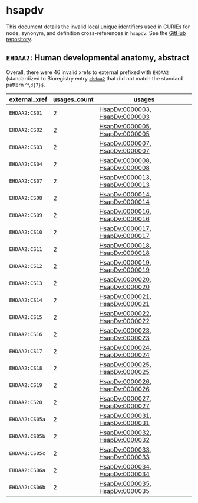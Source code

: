 # hsapdv

This document details the invalid local unique identifiers used in CURIEs
for node, synonym, and definition cross-references in `hsapdv`. See the [GitHub repository](https://github.com/obophenotype/developmental-stage-ontologies).


## `EHDAA2`: Human developmental anatomy, abstract

Overall, there were 46 invalid
xrefs to external prefixed with `EHDAA2` (standardized to Bioregistry
entry [`ehdaa2`]((https://bioregistry.io/ehdaa2)) that
did not match the standard pattern `^\d{7}$`.

| external_xref   |   usages_count | usages                                                                                                           |
|-----------------|----------------|------------------------------------------------------------------------------------------------------------------|
| `EHDAA2:CS01`   |              2 | [HsapDv:0000003](https://bioregistry.io/HsapDv:0000003), [HsapDv:0000003](https://bioregistry.io/HsapDv:0000003) |
| `EHDAA2:CS02`   |              2 | [HsapDv:0000005](https://bioregistry.io/HsapDv:0000005), [HsapDv:0000005](https://bioregistry.io/HsapDv:0000005) |
| `EHDAA2:CS03`   |              2 | [HsapDv:0000007](https://bioregistry.io/HsapDv:0000007), [HsapDv:0000007](https://bioregistry.io/HsapDv:0000007) |
| `EHDAA2:CS04`   |              2 | [HsapDv:0000008](https://bioregistry.io/HsapDv:0000008), [HsapDv:0000008](https://bioregistry.io/HsapDv:0000008) |
| `EHDAA2:CS07`   |              2 | [HsapDv:0000013](https://bioregistry.io/HsapDv:0000013), [HsapDv:0000013](https://bioregistry.io/HsapDv:0000013) |
| `EHDAA2:CS08`   |              2 | [HsapDv:0000014](https://bioregistry.io/HsapDv:0000014), [HsapDv:0000014](https://bioregistry.io/HsapDv:0000014) |
| `EHDAA2:CS09`   |              2 | [HsapDv:0000016](https://bioregistry.io/HsapDv:0000016), [HsapDv:0000016](https://bioregistry.io/HsapDv:0000016) |
| `EHDAA2:CS10`   |              2 | [HsapDv:0000017](https://bioregistry.io/HsapDv:0000017), [HsapDv:0000017](https://bioregistry.io/HsapDv:0000017) |
| `EHDAA2:CS11`   |              2 | [HsapDv:0000018](https://bioregistry.io/HsapDv:0000018), [HsapDv:0000018](https://bioregistry.io/HsapDv:0000018) |
| `EHDAA2:CS12`   |              2 | [HsapDv:0000019](https://bioregistry.io/HsapDv:0000019), [HsapDv:0000019](https://bioregistry.io/HsapDv:0000019) |
| `EHDAA2:CS13`   |              2 | [HsapDv:0000020](https://bioregistry.io/HsapDv:0000020), [HsapDv:0000020](https://bioregistry.io/HsapDv:0000020) |
| `EHDAA2:CS14`   |              2 | [HsapDv:0000021](https://bioregistry.io/HsapDv:0000021), [HsapDv:0000021](https://bioregistry.io/HsapDv:0000021) |
| `EHDAA2:CS15`   |              2 | [HsapDv:0000022](https://bioregistry.io/HsapDv:0000022), [HsapDv:0000022](https://bioregistry.io/HsapDv:0000022) |
| `EHDAA2:CS16`   |              2 | [HsapDv:0000023](https://bioregistry.io/HsapDv:0000023), [HsapDv:0000023](https://bioregistry.io/HsapDv:0000023) |
| `EHDAA2:CS17`   |              2 | [HsapDv:0000024](https://bioregistry.io/HsapDv:0000024), [HsapDv:0000024](https://bioregistry.io/HsapDv:0000024) |
| `EHDAA2:CS18`   |              2 | [HsapDv:0000025](https://bioregistry.io/HsapDv:0000025), [HsapDv:0000025](https://bioregistry.io/HsapDv:0000025) |
| `EHDAA2:CS19`   |              2 | [HsapDv:0000026](https://bioregistry.io/HsapDv:0000026), [HsapDv:0000026](https://bioregistry.io/HsapDv:0000026) |
| `EHDAA2:CS20`   |              2 | [HsapDv:0000027](https://bioregistry.io/HsapDv:0000027), [HsapDv:0000027](https://bioregistry.io/HsapDv:0000027) |
| `EHDAA2:CS05a`  |              2 | [HsapDv:0000031](https://bioregistry.io/HsapDv:0000031), [HsapDv:0000031](https://bioregistry.io/HsapDv:0000031) |
| `EHDAA2:CS05b`  |              2 | [HsapDv:0000032](https://bioregistry.io/HsapDv:0000032), [HsapDv:0000032](https://bioregistry.io/HsapDv:0000032) |
| `EHDAA2:CS05c`  |              2 | [HsapDv:0000033](https://bioregistry.io/HsapDv:0000033), [HsapDv:0000033](https://bioregistry.io/HsapDv:0000033) |
| `EHDAA2:CS06a`  |              2 | [HsapDv:0000034](https://bioregistry.io/HsapDv:0000034), [HsapDv:0000034](https://bioregistry.io/HsapDv:0000034) |
| `EHDAA2:CS06b`  |              2 | [HsapDv:0000035](https://bioregistry.io/HsapDv:0000035), [HsapDv:0000035](https://bioregistry.io/HsapDv:0000035) |

